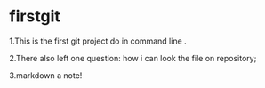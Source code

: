 # firstgit
1.This is the first git project do in command line .

2.There also left one question:
	how i can look the file on repository;

3.markdown a note!
